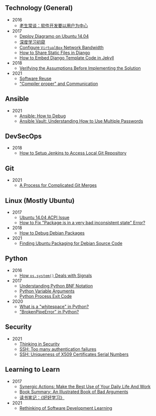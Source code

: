## Technology (General)

- 2016
  - [老生常谈：软件开发要以用户为中心](./_posts/2016/2016-03-29-Tasks-should-be-user-centric.md)
- 2017
  - [Deploy Diagramo on Ubuntu 14.04](./_posts/2017/2017-01-11-Deploy-Diagramo.md)
  - [深度学习初窥](./_posts/2017/2017-01-14-Deep-learning-peek.md)
  - [Configure `VirtualBox` Network Bandwidth](./_posts/2017/2017-01-16-Configure-VirtualBox-network-bandwidth.md)
  - [How to Share Static Files in Django](./_posts/2017/2017-02-07-Django-how-to-share-static-files.md)
  - [How to Embed Django Template Code in Jekyll](./_posts/2017/2017-02-08-Django-code-to-jekyll.md)
- 2018
  - [Verifying the Assumptions Before Implementing the Solution](./_posts/2018/2018-04-05-Verify-assumptions.md)
- 2021
  - [Software Reuse](_posts/2021/2021-03-30-Software-reuse.md)
  - ["Compiler proper" and Communication](./_posts/2021/2021-10-07-Compiler-proper-and-communication.md)

## Ansible

- 2021
  - [Ansible: How to Debug](./_posts/2021/2021-01-29-Ansible-how-to-debug.md)
  - [Ansible Vault: Understanding How to Use Multiple Passwords](./_posts/2021/2021-02-08-Ansible-vault-multiple-passwords.md)

## DevSecOps

- 2018
  - [How to Setup Jenkins to Access Local Git Repository](./_posts/2018/2018-08-06-Jenkins-setup-for-local-git-repo.md)

## Git

- 2021
  - [A Process for Complicated Git Merges](./_posts/2021/2021-10-14-A-process-for-complicated-git-merges.md)

## Linux (Mostly Ubuntu)

- 2017
  - [Ubuntu 14.04 ACPI Issue](./_posts/2017/2017-01-05-Ubuntu-ACPI-issue.md)
  - [How to Fix "Package is in a very bad inconsistent state" Error?](./_posts/2017/2017-02-13-Fix-package-very-bad-inconsistent-state.md)
- 2018
  - [How to Debug Debian Packages](./_posts/2018/2018-07-31-Debug-deb-pkg.md)
- 2021
  - [Finding Ubuntu Packaging for Debian Source Code](./_posts/2021/2021-12-04-Finding-Ubuntu-packaging-for-Debian-source-code.md)

## Python

- 2016
  - [How `os.system()` Deals with Signals](./_posts/2016/2016-03-25-How-system-deals-with-signals.md)
- 2017
  - [Understanding Python BNF Notation](./_posts/2017/2017-02-21-Understanding-python-BNF.md)
  - [Python Variable Arguments](./_posts/2017/2017-05-09-Python-variable-arguments.md)
  - [Python Process Exit Code](./_posts/2017/2017-05-20-Python-process-exit-code.md)
- 2020
  - [What is a "whitespace" in Python?](./_posts/2020/2020-12-12-What-is-a-whitespace-in-Python.md)
  - ["BrokenPipeError" in Python?](./_posts/2020/2020-12-22-Python-BrokenPipeError.md)

## Security

- 2021
  - [Thinking in Security](./_posts/2021/2021-02-14-Thinking-in-security.md)
  - [SSH: Too many authentication failures](_posts/2021/2021-03-23-SSH-too-many-auth-failures.md)
  - [SSH: Uniqueness of X509 Certificates Serial Numbers](_posts/2021/2021-03-26-SSH-X509-cert-serial-numbers.md)

## Learning to Learn

- 2017
  - [Synergic Actions: Make the Best Use of Your Daily Life And Work](./_posts/2017/2017-08-07-Synergic-actions.md)
  - [Book Summary: An Illustrated Book of Bad Arguments](./_posts/2017/2017-09-09-Bad-Arguments.md)
  - [读书笔记：《好好学习》](./_posts/2017/2017-09-09-Study-Wisely.md)
- 2021
  - [Rethinking of Software Development Learning](./_posts/2021/2021-01-27-Rethinking-of-software-dev-learning.md)
